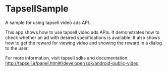 # TapsellSample
A sample for using tapsell video ads API.

This app shows how to use tapsell video ads APIs. It demonstrates how to check whether an ad with desired specifications is available. It also shows how to get the reward for viewing video and showing the reward in a dialog to the user.

For more information, visit tapsell sdks and documentation:
http://tapsell.ir/panel.html#/developer/sdk/android-public-video
